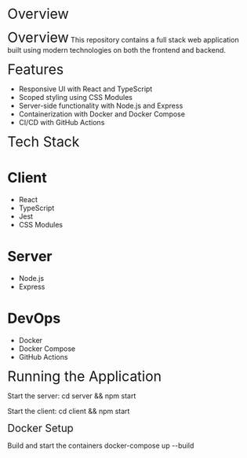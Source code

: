 <span style="font-size: 2em;">Overview</span>

<span style="font-size: 2em;">Overview</span>
This repository contains a full stack web application built using modern technologies on both the frontend and backend.

<span style="font-size: 2em;">Features</span>
* Responsive UI with React and TypeScript
* Scoped styling using CSS Modules
* Server-side functionality with Node.js and Express
* Containerization with Docker and Docker Compose
* CI/CD with GitHub Actions

<span style="font-size: 2em;">Tech Stack</span>
# Client
* React
* TypeScript
* Jest
* CSS Modules

# Server
* Node.js
* Express

# DevOps
* Docker
* Docker Compose
* GitHub Actions

<span style="font-size: 2em;">Running the Application</span>

Start the server:
cd server && npm start

Start the client:
cd client && npm start

<span style="font-size: 1.5em;">Docker Setup</span>

Build and start the containers
docker-compose up --build
